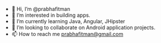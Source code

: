 - 👋 Hi, I’m @prabhafitman
- 👀 I’m interested in building apps.
- 🌱 I’m currently learning Java, Angular, JHipster
- 💞️ I’m looking to collaborate on Android application projects.
- 📫 How to reach me prabhafitman@gmail.com

<!---
prabhafitman/prabhafitman is a ✨ special ✨ repository because its `README.md` (this file) appears on your GitHub profile.
You can click the Preview link to take a look at your changes.
--->
